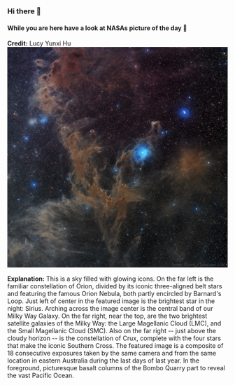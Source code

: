 <!-- You are a curios one 🔍 -->
### Hi there 👋 
#### While you are here have a look at NASAs picture of the day 🔭
**Credit:** Lucy Yunxi Hu   
![From Orion to the Southern Cross](img.png)   

**Explanation:** This is a sky filled with glowing icons. On the far left is the familiar constellation of Orion, divided by its iconic three-aligned belt stars and featuring the famous Orion Nebula, both partly encircled by Barnard's Loop. Just left of center in the featured image is the brightest star in the night: Sirius. Arching across the image center is the central band of our Milky Way Galaxy. On the far right, near the top, are the two brightest satellite galaxies of the Milky Way: the Large Magellanic Cloud (LMC), and the Small Magellanic Cloud (SMC). Also on the far right -- just above the cloudy horizon -- is the constellation of Crux, complete with the four stars that make the iconic Southern Cross. The featured image is a composite of 18 consecutive exposures taken by the same camera and from the same location in eastern Australia during the last days of last year.  In the foreground, picturesque basalt columns of the Bombo Quarry part to reveal the vast Pacific Ocean.